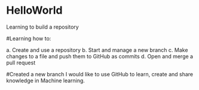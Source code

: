 # HelloWorld
Learning to build a repository

#Learning how to:

a. Create and use a repository
b. Start and manage a new branch
c. Make changes to a file and push them to GitHub as commits
d. Open and merge a pull request

#Created a new branch
I would like to use GitHub to learn, create and share knowledge in Machine learning. 
